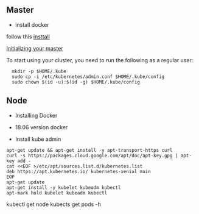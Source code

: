 
## Master
* install docker 



follow this [insttall](https://kubernetes.io/docs/setup/production-environment/tools/kubeadm/install-kubeadm/#installing-kubeadm-kubelet-and-kubectl)

[Initializing your master](https://kubernetes.io/docs/setup/production-environment/tools/kubeadm/create-cluster-kubeadm/)

To start using your cluster, you need to run the following as a regular user:
```
  mkdir -p $HOME/.kube
  sudo cp -i /etc/kubernetes/admin.conf $HOME/.kube/config
  sudo chown $(id -u):$(id -g) $HOME/.kube/config
```

## Node

* Installing Docker

* 18.06 version docker

* Install kube admin

```
apt-get update && apt-get install -y apt-transport-https curl
curl -s https://packages.cloud.google.com/apt/doc/apt-key.gpg | apt-key add -
cat <<EOF >/etc/apt/sources.list.d/kubernetes.list
deb https://apt.kubernetes.io/ kubernetes-xenial main
EOF
apt-get update
apt-get install -y kubelet kubeadm kubectl
apt-mark hold kubelet kubeadm kubectl
```

kubectl get node
kubects get pods -h
